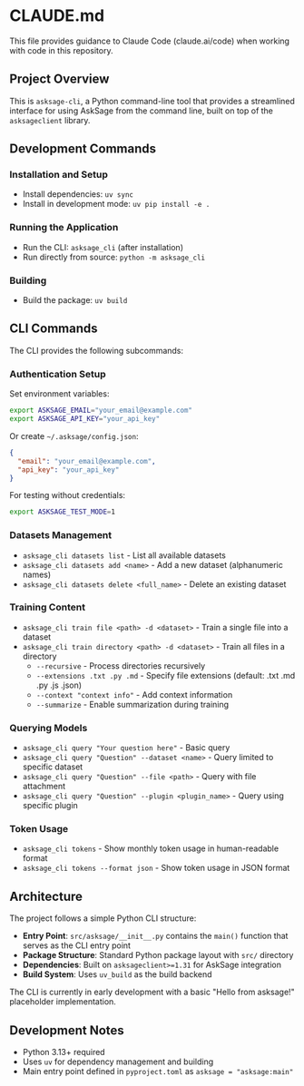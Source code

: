# CLAUDE.md

This file provides guidance to Claude Code (claude.ai/code) when working with code in this repository.

## Project Overview

This is `asksage-cli`, a Python command-line tool that provides a streamlined interface for using AskSage from the command line, built on top of the `asksageclient` library.

## Development Commands

### Installation and Setup
- Install dependencies: `uv sync`
- Install in development mode: `uv pip install -e .`

### Running the Application
- Run the CLI: `asksage_cli` (after installation)
- Run directly from source: `python -m asksage_cli`

### Building
- Build the package: `uv build`

## CLI Commands

The CLI provides the following subcommands:

### Authentication Setup
Set environment variables:
```bash
export ASKSAGE_EMAIL="your_email@example.com"
export ASKSAGE_API_KEY="your_api_key"
```

Or create `~/.asksage/config.json`:
```json
{
  "email": "your_email@example.com",
  "api_key": "your_api_key"
}
```

For testing without credentials:
```bash
export ASKSAGE_TEST_MODE=1
```

### Datasets Management
- `asksage_cli datasets list` - List all available datasets
- `asksage_cli datasets add <name>` - Add a new dataset (alphanumeric names)
- `asksage_cli datasets delete <full_name>` - Delete an existing dataset

### Training Content
- `asksage_cli train file <path> -d <dataset>` - Train a single file into a dataset
- `asksage_cli train directory <path> -d <dataset>` - Train all files in a directory
  - `--recursive` - Process directories recursively
  - `--extensions .txt .py .md` - Specify file extensions (default: .txt .md .py .js .json)
  - `--context "context info"` - Add context information
  - `--summarize` - Enable summarization during training

### Querying Models
- `asksage_cli query "Your question here"` - Basic query
- `asksage_cli query "Question" --dataset <name>` - Query limited to specific dataset
- `asksage_cli query "Question" --file <path>` - Query with file attachment
- `asksage_cli query "Question" --plugin <plugin_name>` - Query using specific plugin

### Token Usage
- `asksage_cli tokens` - Show monthly token usage in human-readable format
- `asksage_cli tokens --format json` - Show token usage in JSON format

## Architecture

The project follows a simple Python CLI structure:

- **Entry Point**: `src/asksage/__init__.py` contains the `main()` function that serves as the CLI entry point
- **Package Structure**: Standard Python package layout with `src/` directory
- **Dependencies**: Built on `asksageclient>=1.31` for AskSage integration
- **Build System**: Uses `uv_build` as the build backend

The CLI is currently in early development with a basic "Hello from asksage!" placeholder implementation.

## Development Notes

- Python 3.13+ required
- Uses `uv` for dependency management and building
- Main entry point defined in `pyproject.toml` as `asksage = "asksage:main"`